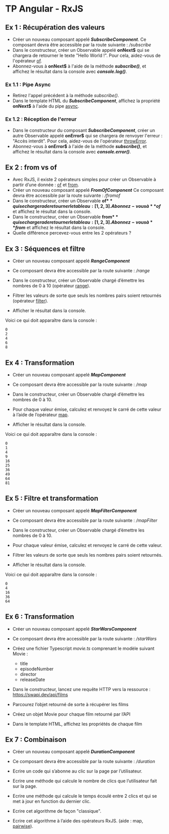 # TP Angular - RxJS
## Ex 1 : Récupération des valeurs
*	Créer un nouveau composant appelé ***SubscribeComponent***. Ce composant devra être accessible par la route suivante : */subscribe*
*	Dans le constructeur, créer un Observable appelé **onNext$** qui se chargera de retourner le texte "Hello World !".
Pour cela, aidez-vous de l'opérateur [of](https://www.learnrxjs.io/learn-rxjs/operators/creation/of).
*	Abonnez-vous à **onNext$** à l'aide de la méthode ***subscribe()***, et affichez le résultat dans la console avec ***console.log()***.

### Ex 1.1 : Pipe Async
*	Retirez l'appel précédent à la méthode *subscribe()*.
*	Dans le template HTML du ***SubscribeComponent***, affichez la propriété **onNext$** à l'aide du pipe [async](https://angular.io/api/common/AsyncPipe).

### Ex 1.2 : Réception de l'erreur
* Dans le constructeur du composant ***SubscribeComponent***, créer un autre Observable appelé **onError$** qui se chargera de renvoyer l'erreur : "Accès interdit".
Pour cela, aidez-vous de l'opérateur [throwError](https://www.learnrxjs.io/learn-rxjs/operators/creation/throw).
*	Abonnez-vous à **onError$** à l'aide de la méthode ***subscribe()***, et affichez le résultat dans la console avec ***console.error()***.

## Ex 2 : from vs of
*	Avec RxJS, il existe 2 opérateurs simples pour créer un Observable à partir d’une donnée : [of](https://www.learnrxjs.io/learn-rxjs/operators/creation/of) et [from](https://www.learnrxjs.io/learn-rxjs/operators/creation/from).
*	Créer un nouveau composant appelé ***FromOfComponent***
Ce composant devra être accessible par la route suivante : */fromof*
*	Dans le constructeur, créer un Observable **of$** qui se chargera de retourner le tableau : [1, 2, 3].
Abonnez-vous à **of$** et affichez le résultat dans la console.
*	Dans le constructeur, créer un Observable **from$** qui se chargera de retourner le tableau : [1, 2, 3].
Abonnez-vous à **from$** et affichez le résultat dans la console.
*	Quelle différence percevez-vous entre les 2 opérateurs ?

## Ex 3 : Séquences et filtre
*	Créer un nouveau composant appelé ***RangeComponent***
* Ce composant devra être accessible par la route suivante : */range*


*	Dans le constructeur, créer un Observable chargé d’émettre les nombres de 0 à 10 (opérateur [range](https://www.learnrxjs.io/learn-rxjs/operators/creation/range)).
*	Filtrer les valeurs de sorte que seuls les nombres pairs soient retournés (opérateur [filter](https://www.learnrxjs.io/learn-rxjs/operators/filtering/filter)).
*	Afficher le résultat dans la console.

Voici ce qui doit apparaître dans la console :
```
0
2
4
6
8
```

## Ex 4 : Transformation
*	Créer un nouveau composant appelé ***MapComponent***
*	Ce composant devra être accessible par la route suivante : */map*


*	Dans le constructeur, créer un Observable chargé d’émettre les nombres de 0 à 10. 
*	Pour chaque valeur émise, calculez et renvoyez le carré de cette valeur à l’aide de l’opérateur [map](https://www.learnrxjs.io/learn-rxjs/operators/transformation/map). 
*	Afficher le résultat dans la console.

Voici ce qui doit apparaître dans la console :
```
0
1
4
9
16
25
36
49
64
81
```

## Ex 5 : Filtre et transformation
* Créer un nouveau composant appelé ***MapFilterComponent***
* Ce composant devra être accessible par la route suivante : */mapFilter*


* Dans le constructeur, créer un Observable chargé d’émettre les nombres de 0 à 10. 
* Pour chaque valeur émise, calculez et renvoyez le carré de cette valeur.  
* Filtrer les valeurs de sorte que seuls les nombres pairs soient retournés.
*	Afficher le résultat dans la console.

Voici ce qui doit apparaître dans la console :
```
0
4
16
36
64
```

## Ex 6 : Transformation
*	Créer un nouveau composant appelé ***StarWarsComponent***
*	Ce composant devra être accessible par la route suivante : */starWars*


*	Créez une fichier Typescript *movie.ts* comprenant le modèle suivant Movie :
    * title
    * episodeNumber
    * director
    * releaseDate


*	Dans le constructeur, lancez une requête HTTP vers la ressource : https://swapi.dev/api/films
*	Parcourez l’objet retourné de sorte à récupérer les films
*	Créez un objet Movie pour chaque film retourné par l’API

*	Dans le template HTML, affichez les propriétés de chaque film

## Ex 7 : Combinaison
*	Créer un nouveau composant appelé ***DurationComponent***
*	Ce composant devra être accessible par la route suivante : */duration*


*	Ecrire un code qui s’abonne au clic sur la page par l’utilisateur.
*	Ecrire une méthode qui calcule le nombre de clics que l’utilisateur fait sur la page.
*	Ecrire une méthode qui calcule le temps écoulé entre 2 clics et qui se met à jour en function du dernier clic.


*	Ecrire cet algorithme de façon "classique".
*	Ecrire cet algorithme à l’aide des opérateurs RxJS. (aide : map, [pairwise](https://www.learnrxjs.io/learn-rxjs/operators/combination/pairwise)).
